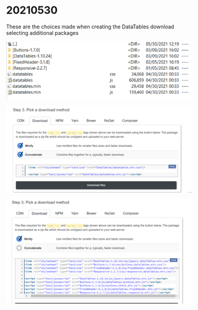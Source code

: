 # 20210530

These are the choices made when creating the DataTables download selecting additional packages  

![](./README-media/zip-content.png)

![](./README-media/download-choice-01.png)

![](./README-media/download-choice-02.png)

